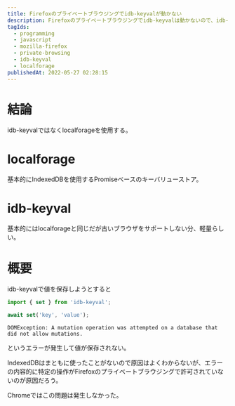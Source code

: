 ```yaml
---
title: Firefoxのプライベートブラウジングでidb-keyvalが動かない
description: Firefoxのプライベートブラウジングでidb-keyvalは動かないので、idb-keyvalではなくlocalforageを使用する。
tagIds:
  - programming
  - javascript
  - mozilla-firefox
  - private-browsing
  - idb-keyval
  - localforage
publishedAt: 2022-05-27 02:28:15
---
```


# 結論

idb-keyvalではなくlocalforageを使用する。

# localforage

基本的にIndexedDBを使用するPromiseベースのキーバリューストア。

# idb-keyval

基本的にはlocalforageと同じだが古いブラウザをサポートしない分、軽量らしい。

# 概要

idb-keyvalで値を保存しようとすると

```js
import { set } from 'idb-keyval';

await set('key', 'value');
```

```
DOMException: A mutation operation was attempted on a database that did not allow mutations.
```

というエラーが発生して値が保存されない。

IndexedDBはまともに使ったことがないので原因はよくわからないが、エラーの内容的に特定の操作がFirefoxのプライベートブラウジングで許可されていないのが原因だろう。

Chromeではこの問題は発生しなかった。
